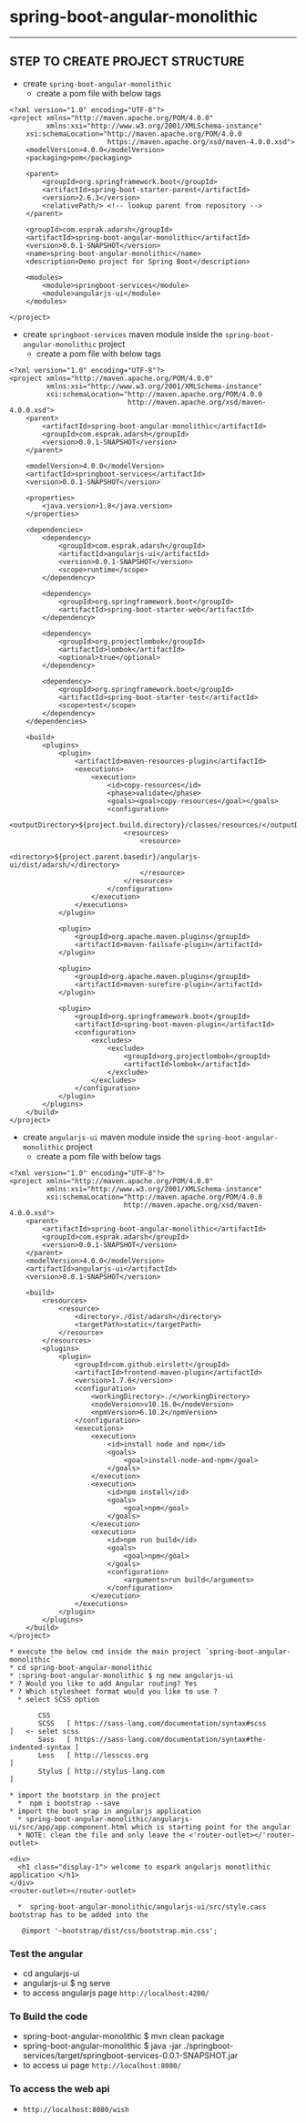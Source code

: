 # spring-boot-angular-monolithic 
---

## STEP TO CREATE PROJECT STRUCTURE 
* create `spring-boot-angular-monolithic`
  * create a pom file with below tags 
````
<?xml version="1.0" encoding="UTF-8"?>
<project xmlns="http://maven.apache.org/POM/4.0.0"
		 xmlns:xsi="http://www.w3.org/2001/XMLSchema-instance"
	xsi:schemaLocation="http://maven.apache.org/POM/4.0.0
						https://maven.apache.org/xsd/maven-4.0.0.xsd">
	<modelVersion>4.0.0</modelVersion>
	<packaging>pom</packaging>

	<parent>
		<groupId>org.springframework.boot</groupId>
		<artifactId>spring-boot-starter-parent</artifactId>
		<version>2.6.3</version>
		<relativePath/> <!-- lookup parent from repository -->
	</parent>

	<groupId>com.esprak.adarsh</groupId>
	<artifactId>spring-boot-angular-monolithic</artifactId>
	<version>0.0.1-SNAPSHOT</version>
	<name>spring-boot-angular-monolithic</name>
	<description>Demo project for Spring Boot</description>

	<modules>
		<module>springboot-services</module>
		<module>angularjs-ui</module>
	</modules>

</project>

````
* create `springboot-services` maven module inside the `spring-boot-angular-monolithic` project
  * create a pom file with below tags
````
<?xml version="1.0" encoding="UTF-8"?>
<project xmlns="http://maven.apache.org/POM/4.0.0"
         xmlns:xsi="http://www.w3.org/2001/XMLSchema-instance"
         xsi:schemaLocation="http://maven.apache.org/POM/4.0.0
                             http://maven.apache.org/xsd/maven-4.0.0.xsd">
    <parent>
        <artifactId>spring-boot-angular-monolithic</artifactId>
        <groupId>com.esprak.adarsh</groupId>
        <version>0.0.1-SNAPSHOT</version>
    </parent>

    <modelVersion>4.0.0</modelVersion>
    <artifactId>springboot-services</artifactId>
    <version>0.0.1-SNAPSHOT</version>

    <properties>
        <java.version>1.8</java.version>
    </properties>
    
    <dependencies>
        <dependency>
            <groupId>com.esprak.adarsh</groupId>
            <artifactId>angularjs-ui</artifactId>
            <version>0.0.1-SNAPSHOT</version>
            <scope>runtime</scope>
        </dependency>

        <dependency>
            <groupId>org.springframework.boot</groupId>
            <artifactId>spring-boot-starter-web</artifactId>
        </dependency>

        <dependency>
            <groupId>org.projectlombok</groupId>
            <artifactId>lombok</artifactId>
            <optional>true</optional>
        </dependency>

        <dependency>
            <groupId>org.springframework.boot</groupId>
            <artifactId>spring-boot-starter-test</artifactId>
            <scope>test</scope>
        </dependency>
    </dependencies>

    <build>
        <plugins>
            <plugin>
                <artifactId>maven-resources-plugin</artifactId>
                <executions>
                    <execution>
                        <id>copy-resources</id>
                        <phase>validate</phase>
                        <goals><goal>copy-resources</goal></goals>
                        <configuration>
                            <outputDirectory>${project.build.directory}/classes/resources/</outputDirectory>
                            <resources>
                                <resource>
                                    <directory>${project.parent.basedir}/angularjs-ui/dist/adarsh/</directory>
                                </resource>
                            </resources>
                        </configuration>
                    </execution>
                </executions>
            </plugin>

            <plugin>
                <groupId>org.apache.maven.plugins</groupId>
                <artifactId>maven-failsafe-plugin</artifactId>
            </plugin>

            <plugin>
                <groupId>org.apache.maven.plugins</groupId>
                <artifactId>maven-surefire-plugin</artifactId>
            </plugin>

            <plugin>
                <groupId>org.springframework.boot</groupId>
                <artifactId>spring-boot-maven-plugin</artifactId>
                <configuration>
                    <excludes>
                        <exclude>
                            <groupId>org.projectlombok</groupId>
                            <artifactId>lombok</artifactId>
                        </exclude>
                    </excludes>
                </configuration>
            </plugin>
        </plugins>
    </build>
</project>
````
* create `angularjs-ui` maven module inside the `spring-boot-angular-monolithic` project
    * create a pom file with below tags 
````
<?xml version="1.0" encoding="UTF-8"?>
<project xmlns="http://maven.apache.org/POM/4.0.0"
         xmlns:xsi="http://www.w3.org/2001/XMLSchema-instance"
         xsi:schemaLocation="http://maven.apache.org/POM/4.0.0
                            http://maven.apache.org/xsd/maven-4.0.0.xsd">
    <parent>
        <artifactId>spring-boot-angular-monolithic</artifactId>
        <groupId>com.esprak.adarsh</groupId>
        <version>0.0.1-SNAPSHOT</version>
    </parent>
    <modelVersion>4.0.0</modelVersion>
    <artifactId>angularjs-ui</artifactId>
    <version>0.0.1-SNAPSHOT</version>

    <build>
        <resources>
            <resource>
                <directory>./dist/adarsh</directory>
                <targetPath>static</targetPath>
            </resource>
        </resources>
        <plugins>
            <plugin>
                <groupId>com.github.eirslett</groupId>
                <artifactId>frontend-maven-plugin</artifactId>
                <version>1.7.6</version>
                <configuration>
                    <workingDirectory>./</workingDirectory>
                    <nodeVersion>v10.16.0</nodeVersion>
                    <npmVersion>6.10.2</npmVersion>
                </configuration>
                <executions>
                    <execution>
                        <id>install node and npm</id>
                        <goals>
                            <goal>install-node-and-npm</goal>
                        </goals>
                    </execution>
                    <execution>
                        <id>npm install</id>
                        <goals>
                            <goal>npm</goal>
                        </goals>
                    </execution>
                    <execution>
                        <id>npm run build</id>
                        <goals>
                            <goal>npm</goal>
                        </goals>
                        <configuration>
                            <arguments>run build</arguments>
                        </configuration>
                    </execution>
                </executions>
            </plugin>
        </plugins>
    </build>
</project>      
````
    * execute the below cmd inside the main project `spring-boot-angular-monolithic`
    * cd spring-boot-angular-monolithic
    * :spring-boot-angular-monolithic $ ng new angularjs-ui
    * ? Would you like to add Angular routing? Yes
    * ? Which stylesheet format would you like to use ?
      * select SCSS option 
````
       CSS
       SCSS   [ https://sass-lang.com/documentation/syntax#scss                ]   <- selet scss 
       Sass   [ https://sass-lang.com/documentation/syntax#the-indented-syntax ]
       Less   [ http://lesscss.org                                             ]
       Stylus [ http://stylus-lang.com                                         ]
````
    * import the bootstarp in the project 
      *  npm i bootstrap --save
    * import the boot srap in angularjs application 
      * spring-boot-angular-monolithic/angularjs-ui/src/app/app.component.html which is starting point for the angular  
      * NOTE: clean the file and only leave the <'router-outlet></'router-outlet>
```
<div>
  <h1 class="display-1"> welcome to espark angularjs monotlithic application </h1>
</div>
<router-outlet></router-outlet>
```
      *  spring-boot-angular-monolithic/angularjs-ui/src/style.cass  bootstrap has to be added into the 
```
   @import '~bootstrap/dist/css/bootstrap.min.css';
```

### Test the angular 
* cd angularjs-ui 
* angularjs-ui $ ng serve
* to access angularjs page `http://localhost:4200/`
### To Build the code
* spring-boot-angular-monolithic $ mvn clean package 
* spring-boot-angular-monolithic $ java -jar ./springboot-services/target/springboot-services-0.0.1-SNAPSHOT.jar
* to access ui page `http://localhost:8080/`


### To access the web api
* `http://localhost:8080/wish`
